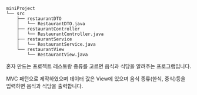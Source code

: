 ```
miniProject
└── src
    ├── restaurantDTO
    │   └── RestaurantDTO.java
    ├── restaurantController
    │   └── RestaurantController.java
    ├── restaurantService
    │   └── RestaurantService.java
    └── restaurantView
        └── RestaurantView.java
```
혼자 만드는 프로젝트 레스토랑 종류를 고르면 음식과 식당을 알려주는 프로그램입니다.

MVC 패턴으로 제작하였으며 데이터 값은 View에 있으며 음식 종류(한식, 중식)등을 입력하면 음식과 식당을 출력합니다.
